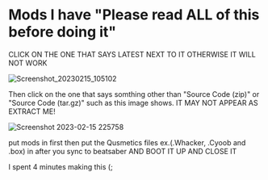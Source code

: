 # Mods I have "Please read ALL of this before doing it"


CLICK ON THE ONE THAT SAYS LATEST NEXT TO IT OTHERWISE IT WILL NOT WORK

![Screenshot_20230215_105102](https://user-images.githubusercontent.com/84992927/219279931-e177b36b-b6a8-4be3-8843-6d6a605ec0ac.png)

Then click on the one that says somthing other than "Source Code (zip)" or "Source Code (tar.gz)" such as this image shows. IT MAY NOT APPEAR AS EXTRACT ME!

![Screenshot 2023-02-15 225758](https://user-images.githubusercontent.com/84992927/219281045-d0dbb64b-7423-46d0-ac7d-e592ec39fbee.png)

put mods in first then put the Qusmetics files ex.(.Whacker, .Cyoob and .box) in after you sync to beatsaber AND BOOT IT UP AND CLOSE IT

I spent 4 minutes making this (;

